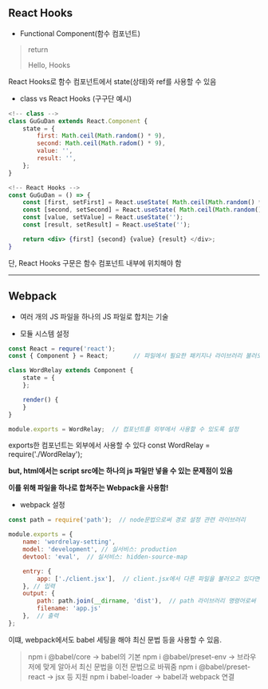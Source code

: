 ## React Hooks

- Functional Component(함수 컴포넌트)

> return <div>Hello, Hooks</div>

React Hooks로 함수 컴포넌트에서 state(상태)와 ref를 사용할 수 있음

- class vs React Hooks (구구단 예시)

```jsx
<!-- class -->
class GuGuDan extends React.Component {
	state = {
		first: Math.ceil(Math.random() * 9),
		second: Math.ceil(Math.radom() * 9),
		value: '',
		result: '',
	};
}
```

```jsx
<!-- React Hooks -->
const GuGuDan = () => {
	const [first, setFirst] = React.useState( Math.ceil(Math.random() * 9) );
	const [second, setSecond] = React.useState( Math.ceil(Math.random() * 9) );
	const [value, setValue] = React.useState('');
	const [result, setResult] = React.useState('');

	return <div> {first] {second} {value} {result} </div>;
}
```

단, React Hooks 구문은 함수 컴포넌트 내부에 위치해야 함

---

## Webpack

- 여러 개의 JS 파일을 하나의 JS 파일로 합치는 기술

- 모듈 시스템 설정

```jsx
const React = requre('react');
const { Component } = React;       // 파일에서 필요한 패키지나 라이브러리 불러오기

class WordRelay extends Component {
	state = {
	};

	render() {
	}
}

module.exports = WordRelay;  // 컴포넌트를 외부에서 사용할 수 있도록 설정
```

exports한 컴포넌트는 외부에서 사용할 수 있다
const WordRelay = require('./WordRelay');

**but, html에서는 script src에는 하나의 js 파일만 넣을 수 있는 문제점이 있음**

**이를 위해 파일을 하나로 합쳐주는 Webpack을 사용함!**

- webpack 설정

```jsx
const path = require('path');  // node문법으로써 경로 설정 관련 라이브러리

module.exports = {
	name: 'wordrelay-setting',
	model: 'development', // 실서비스: production
	devtool: 'eval',  // 실서비스: hidden-source-map

	entry: {
		app: ['./client.jsx'],  // client.jsx에서 다른 파일을 불러오고 있다면 client.jsx만 불러와도 ok
	}, // 입력
	output: {
		path: path.join(__dirname, 'dist'),  // path 라이브러리 명령어로써 현재 디렉터리에 'dist'라는 디렉터리를 만듦
		filename: 'app.js'
	},  // 출력
};
```

이떄, webpack에서도 babel 세팅을 해야 최신 문법 등을 사용할 수 있음.

> npm i @babel/core → babel의 기본 
npm i @babel/preset-env → 브라우저에 맞게 알아서 최신 문법을 이전 문법으로 바꿔줌
npm i @babel/preset-react → jsx 등 지원
npm i babel-loader → babel과 webpack 연결
